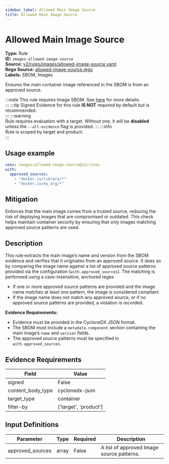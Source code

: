 ```yaml
---
sidebar_label: Allowed Main Image Source
title: Allowed Main Image Source
---  
```

# Allowed Main Image Source  
**Type:** Rule  
**ID:** `images-allowed-image-source`  
**Source:** [v2/rules/images/allowed-image-source.yaml](https://github.com/scribe-public/sample-policies/blob/main/v2/rules/images/allowed-image-source.yaml)  
**Rego Source:** [allowed-image-source.rego](https://github.com/scribe-public/sample-policies/blob/main/v2/rules/images/allowed-image-source.rego)  
**Labels:** SBOM, Images  

Ensures the main container image referenced in the SBOM is from an approved source.


:::note 
This rule requires Image SBOM. See [here](https://deploy-preview-299--scribe-security.netlify.app/docs/valint/sbom) for more details.  
::: 
:::tip 
Signed Evidence for this rule **IS NOT** required by default but is recommended.  
::: 
:::warning  
Rule requires evaluation with a target. Without one, it will be **disabled** unless the `--all-evidence` flag is provided.
::: 
:::info  
Rule is scoped by target and product.  
:::  

## Usage example

```yaml
uses: images/allowed-image-source@v2/rules
with:
  approved_sources:
    - "docker.io/library/*"
    - "docker.io/my_org/*"
```

## Mitigation  
Enforces that the main image comes from a trusted source, reducing the risk of deploying images that are compromised or outdated. This check helps maintain container security by ensuring that only images matching approved source patterns are used.



## Description  
This rule extracts the main image’s name and version from the SBOM evidence and verifies that it originates from an approved source.
It does so by comparing the image name against a list of approved source patterns provided via the configuration (`with.approved_sources`).
The matching is performed using a case-insensitive, anchored regex.

- If one or more approved source patterns are provided and the image name matches at least one pattern, the image is considered compliant.
- If the image name does not match any approved source, or if no approved source patterns are provided, a violation is recorded.

**Evidence Requirements:**
- Evidence must be provided in the CycloneDX JSON format.
- The SBOM must include a `metadata.component` section containing the main image’s `name` and `version` fields.
- The approved source patterns must be specified in `with.approved_sources`.


## Evidence Requirements  
| Field | Value |
|-------|-------|
| signed | False |
| content_body_type | cyclonedx-json |
| target_type | container |
| filter-by | ['target', 'product'] |

## Input Definitions  
| Parameter | Type | Required | Description |
|-----------|------|----------|-------------|
| approved_sources | array | False | A list of approved Image source patterns. |

